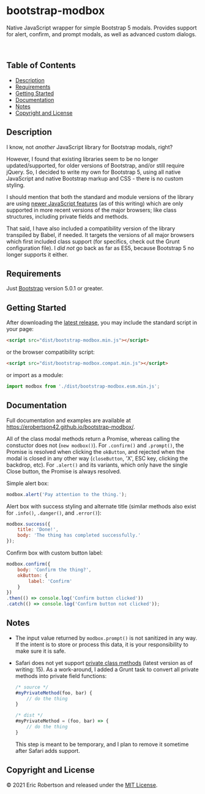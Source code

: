 # bootstrap-modbox
Native JavaScript wrapper for simple Bootstrap 5 modals.  Provides support for alert, confirm, and prompt modals, as well as advanced custom dialogs.

&nbsp;

## Table of Contents

- [Description](#description)
- [Requirements](#requirements)
- [Getting Started](#getting-started)
- [Documentation](#documentation)
- [Notes](#notes)
- [Copyright and License](#copyright-and-license)


## Description

I know, not *another* JavaScript library for Bootstrap modals, right?

However, I found that existing libraries seem to be no longer updated/supported, for older versions of Bootstrap, and/or still require jQuery.  So, I decided to write my own for Bootstrap 5, using all native JavaScript and native Bootstrap markup and CSS - there is no custom styling.

I should mention that both the standard and module versions of the library are using [newer JavaScript features](https://developer.mozilla.org/en-US/docs/Web/JavaScript/Reference/Classes#browser_compatibility) (as of this writing) which are only supported in more recent versions of the major browsers; like class structures, including private fields and methods.

That said, I have also included a compatibility version of the library transpiled by Babel, if needed.  It targets the versions of all major browsers which first included class support (for specifics, check out the Grunt configuration file).  I *did not* go back as far as ES5, because Bootstrap 5 no longer supports it either.


## Requirements

Just [Bootstrap](https://getbootstrap.com/) version 5.0.1 or greater.


## Getting Started

After downloading the [latest release](https://github.com/erobertson42/bootstrap-modbox/releases), you may include the standard script in your page:
```html
<script src="dist/bootstrap-modbox.min.js"></script>
```
or the browser compatibility script:
```html
<script src="dist/bootstrap-modbox.compat.min.js"></script>
```
or import as a module:
```javascript
import modbox from './dist/bootstrap-modbox.esm.min.js';
```


## Documentation

Full documentation and examples are available at https://erobertson42.github.io/bootstrap-modbox/.

All of the class modal methods return a Promise, whereas calling the  constuctor does not (`new modbox()`).  For `.confirm()` and `.prompt()`, the Promise is resolved when clicking the `okButton`, and rejected when the modal is closed in any other way (`closeButton`, 'X', ESC key, clicking the backdrop, etc).  For `.alert()` and its variants, which only have the single Close button, the Promise is always resolved.

Simple alert box:
```javascript
modbox.alert('Pay attention to the thing.');
```

Alert box with success styling and alternate title (similar methods also exist for `.info()`, `.danger()`, and `.error()`):
```javascript
modbox.success({
	title: 'Done!',
	body: 'The thing has completed successfully.'
});
```

Confirm box with custom button label:
```javascript
modbox.confirm({
	body: 'Confirm the thing?',
	okButton: {
		label: 'Confirm'
	}
})
.then(() => console.log('Confirm button clicked'))
.catch(() => console.log('Confirm button not clicked'));
```


## Notes

- The input value returned by `modbox.prompt()` is not sanitized in any way.  If the intent is to store or process this data, it is your responsibility to make sure it is safe.
- Safari does not yet support [private class methods](https://caniuse.com/mdn-javascript_classes_private_class_methods) (latest version as of writing: 15).  As a work-around, I added a Grunt task to convert all private methods into private field functions:

	```javascript
	/* source */
	#myPrivateMethod(foo, bar) {
		// do the thing
	}

	/* dist */
	#myPrivateMethod = (foo, bar) => {
		// do the thing
	}
	```
	This step is meant to be temporary, and I plan to remove it sometime after Safari adds support.


## Copyright and License

&copy; 2021 Eric Robertson and released under the [MIT License](https://github.com/erobertson42/bootstrap-modbox/blob/main/LICENSE).
